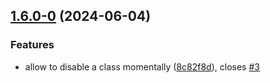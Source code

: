 ## [1.6.0-0](https://github.com/Lisandra-dev/obsidian-regex-mark/compare/1.5.3...1.6.0-0) (2024-06-04)
### Features

* allow to disable a class momentally ([8c82f8d](https://github.com/Lisandra-dev/obsidian-regex-mark/commit/8c82f8dcbf5d999049bd3b4da47212cbb4999aa5)), closes [#3](https://github.com/Lisandra-dev/obsidian-regex-mark/issues/3)